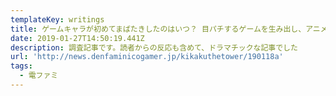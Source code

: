 ```yaml
---
templateKey: writings
title: ゲームキャラが初めてまばたきしたのはいつ？ 目パチするゲームを生み出し、アニメをゲームに持ち込んだのは『FF』を作った坂口博信だった！
date: 2019-01-27T14:50:19.441Z
description: 調査記事です。読者からの反応も含めて、ドラマチックな記事でした
url: 'http://news.denfaminicogamer.jp/kikakuthetower/190118a'
tags:
  - 電ファミ
---
```


